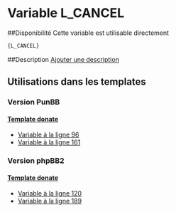 # Variable L_CANCEL

##Disponibilité
Cette variable est utilisable directement

```html
{L_CANCEL}
```

##Description
[Ajouter une description](https://fa-tvars.appspot.com/var/L_CANCEL)

## Utilisations dans les templates

### Version PunBB

#### [Template donate](punbb/donate.md#readme)
* [Variable &agrave; la ligne 96](../punbb/donate.tpl#L96)
* [Variable &agrave; la ligne 161](../punbb/donate.tpl#L161)

### Version phpBB2

#### [Template donate](subsilver/donate.md#readme)
* [Variable &agrave; la ligne 120](../subsilver/donate.tpl#L120)
* [Variable &agrave; la ligne 189](../subsilver/donate.tpl#L189)
